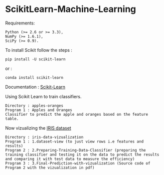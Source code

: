 # ScikitLearn-Machine-Learning

Requirements: 

    Python (>= 2.6 or >= 3.3),
    NumPy (>= 1.6.1),
    SciPy (>= 0.9).
                
To install Scikit follow the steps : 

    pip install -U scikit-learn
  
or : 

    conda install scikit-learn

Documentation  : [Scikit-Learn](http://scikit-learn.org/stable/install.html)

Using Scikit Learn to train classifiers.

    Directory : apples-oranges
    Program 1 : Apples and Oranges 
    Classifier to predict the apple and oranges based on the feature table.

Now vizualizing the [IRIS dataset](https://en.wikipedia.org/wiki/Iris_flower_data_set?utm_campaign=chrome_series_decisiontree_041416&utm_source=gdev&utm_medium=yt-annt)

    Directory : iris-data-vizualization
    Program 1 : 1.dataset-view (to just view rows i.e features and results)
    Program 2 : 2.Preparing-Training-Data-Classifier (preparing the training classifier and testing it on the data to predict the results and comparing it with test data to measure the efficiency)
    Program 3 : 3.Final-Prediction-with-vizualization (Source code of Program 2 with the vizualization in pdf)
